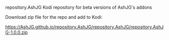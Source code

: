 repository.AshJG
Kodi repository for beta versions of AshJG's addons

Download zip file for the repo and add to Kodi:

https://AshJG.github.io/repository.AshJG/repository.AshJG/repository.AshJG-1.0.0.zip
       

